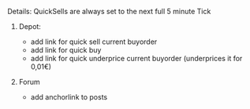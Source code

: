 Details:
QuickSells are always set to the next full 5 minute Tick
1. Depot:
    - add link for quick sell current buyorder
    - add link for quick buy
    - add link for quick underprice current buyorder (underprices it for 0,01€)
    
2. Forum
    - add anchorlink to posts